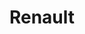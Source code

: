 ---
title: "Renault"
url: /ciudad-autonoma-de-buenos-aires/renault-avenida-belgrano/
shop: Autohaus
---